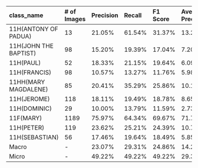 | class_name            | # of Images   | Precision   | Recall   | F1 Score   | Average Precision   |
|:----------------------|:--------------|:------------|:---------|:-----------|:--------------------|
| 11H(ANTONY OF PADUA)  | 13            | 21.05%      | 61.54%   | 31.37%     | 13.22%              |
| 11H(JOHN THE BAPTIST) | 98            | 15.20%      | 19.39%   | 17.04%     | 7.20%               |
| 11H(PAUL)             | 52            | 18.33%      | 21.15%   | 19.64%     | 6.09%               |
| 11H(FRANCIS)          | 98            | 10.57%      | 13.27%   | 11.76%     | 5.98%               |
| 11HH(MARY MAGDALENE)  | 85            | 20.41%      | 35.29%   | 25.86%     | 10.16%              |
| 11H(JEROME)           | 118           | 18.11%      | 19.49%   | 18.78%     | 8.65%               |
| 11H(DOMINIC)          | 29            | 10.00%      | 13.79%   | 11.59%     | 2.73%               |
| 11F(MARY)             | 1189          | 75.97%      | 64.34%   | 69.67%     | 71.71%              |
| 11H(PETER)            | 119           | 23.62%      | 25.21%   | 24.39%     | 10.75%              |
| 11H(SEBASTIAN)        | 56            | 17.46%      | 19.64%   | 18.49%     | 5.85%               |
| Macro                 | -             | 23.07%      | 29.31%   | 24.86%     | 14.23%              |
| Micro                 | -             | 49.22%      | 49.22%   | 49.22%     | 29.30%              |